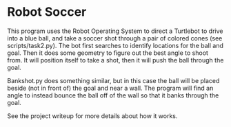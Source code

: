 # Robot Soccer
 
This program uses the Robot Operating System to direct a Turtlebot to drive into a blue ball, and take a soccer shot through a pair of colored cones (see scripts/task2.py). The bot first searches to identify locations for the ball and goal. Then it does some geometry to figure out the best angle to shoot from. It will position itself to take a shot, then it will push the ball through the goal. 

Bankshot.py does something similar, but in this case the ball will be placed beside (not in front of) the goal and near a wall. The program will find an angle to instead bounce the ball off of the wall so that it banks through the goal. 

See the project writeup for more details about how it works. 
